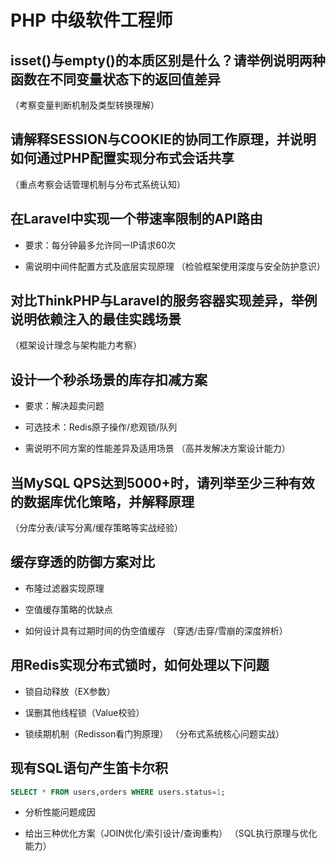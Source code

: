 # PHP 中级软件工程师

## isset()与empty()的本质区别是什么？请举例说明两种函数在不同变量状态下的返回值差异

（考察变量判断机制及类型转换理解）

## 请解释SESSION与COOKIE的协同工作原理，并说明如何通过PHP配置实现分布式会话共享

（重点考察会话管理机制与分布式系统认知）

## 在Laravel中实现一个带速率限制的API路由

- 要求：每分钟最多允许同一IP请求60次

- 需说明中间件配置方式及底层实现原理
（检验框架使用深度与安全防护意识）

## 对比ThinkPHP与Laravel的服务容器实现差异，举例说明依赖注入的最佳实践场景

（框架设计理念与架构能力考察）

## 设计一个秒杀场景的库存扣减方案

- 要求：解决超卖问题

- 可选技术：Redis原子操作/悲观锁/队列

- 需说明不同方案的性能差异及适用场景
（高并发解决方案设计能力）

## 当MySQL QPS达到5000+时，请列举至少三种有效的数据库优化策略，并解释原理

（分库分表/读写分离/缓存策略等实战经验）

## 缓存穿透的防御方案对比

- 布隆过滤器实现原理

- 空值缓存策略的优缺点

- 如何设计具有过期时间的伪空值缓存
（穿透/击穿/雪崩的深度辨析）

## 用Redis实现分布式锁时，如何处理以下问题

- 锁自动释放（EX参数）

- 误删其他线程锁（Value校验）

- 锁续期机制（Redisson看门狗原理）
（分布式系统核心问题实战）

## 现有SQL语句产生笛卡尔积

```sql
SELECT * FROM users,orders WHERE users.status=1;
```

- 分析性能问题成因

- 给出三种优化方案（JOIN优化/索引设计/查询重构）
（SQL执行原理与优化能力）
